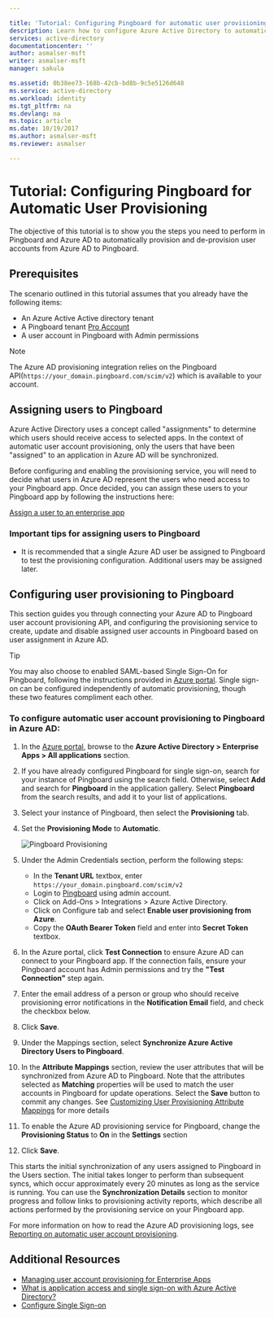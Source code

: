 ```yaml
---

title: 'Tutorial: Configuring Pingboard for automatic user provisioning with Azure Active Directory | Microsoft Docs'
description: Learn how to configure Azure Active Directory to automatically provision and de-provision user accounts to Pingboard.
services: active-directory
documentationcenter: ''
author: asmalser-msft
writer: asmalser-msft
manager: sakula

ms.assetid: 0b38ee73-168b-42cb-bd8b-9c5e5126d648
ms.service: active-directory
ms.workload: identity
ms.tgt_pltfrm: na
ms.devlang: na
ms.topic: article
ms.date: 10/19/2017
ms.author: asmalser-msft
ms.reviewer: asmalser

---
```


# Tutorial: Configuring Pingboard for Automatic User Provisioning

The objective of this tutorial is to show you the steps you need to perform in Pingboard and Azure AD to automatically provision and de-provision user accounts from Azure AD to Pingboard.

## Prerequisites

The scenario outlined in this tutorial assumes that you already have the following items:

*   An Azure Active Active directory tenant
*   A Pingboard tenant [Pro Account](https://pingboard.com/pricing) 
*   A user account in Pingboard with Admin permissions 

> [!NOTE] 
> The Azure AD provisioning integration relies on the Pingboard API(`https://your_domain.pingboard.com/scim/v2`) which is available to your account.

## Assigning users to Pingboard

Azure Active Directory uses a concept called "assignments" to determine which users should receive access to selected apps. In the context of automatic user account provisioning, only the users that have been "assigned" to an application in Azure AD will be synchronized. 

Before configuring and enabling the provisioning service, you will need to decide what users in Azure AD represent the users who need access to your Pingboard app. Once decided, you can assign these users to your Pingboard app by following the instructions here:

[Assign a user to an enterprise app](active-directory-coreapps-assign-user-azure-portal.md)

### Important tips for assigning users to Pingboard

*	It is recommended that a single Azure AD user be assigned to Pingboard to test the provisioning configuration. Additional users may be assigned later.

## Configuring user provisioning to Pingboard 

This section guides you through connecting your Azure AD to Pingboard user account provisioning API, and configuring the provisioning service to create, update and disable assigned user accounts in Pingboard based on user assignment in Azure AD.

> [!TIP]
> You may also choose to enabled SAML-based Single Sign-On for Pingboard, following the instructions provided in [Azure portal](https://portal.azure.com). Single sign-on can be configured independently of automatic provisioning, though these two features compliment each other.

### To configure automatic user account provisioning to Pingboard in Azure AD:

1)	In the [Azure portal](https://portal.azure.com), browse to the **Azure Active Directory > Enterprise Apps > All applications**  section.

2) If you have already configured Pingboard for single sign-on, search for your instance of Pingboard using the search field. Otherwise, select **Add** and search for **Pingboard** in the application gallery. Select **Pingboard** from the search results, and add it to your list of applications.

3)	Select your instance of Pingboard, then select the **Provisioning** tab.

4)	Set the **Provisioning Mode** to **Automatic**.

    ![Pingboard Provisioning](media/active-directory-saas-pingboard-provisioning-tutorial/pingboardazureprovisioning.png)
    
5) Under the Admin Credentials section, perform the following steps:
   
    * In the **Tenant URL** textbox, enter `https://your_domain.pingboard.com/scim/v2`
    * Login to [Pingboard](https://pingboard.com/) using admin account.
    * Click on Add-Ons > Integrations > Azure Active Directory.
    * Click on Configure tab and select **Enable user provisioning from Azure**.
    * Copy the **OAuth Bearer Token** field and enter into **Secret Token** textbox.

6) In the Azure portal, click **Test Connection** to ensure Azure AD can connect to your Pingboard app. If the connection fails, ensure your Pingboard account has Admin permissions and try the **"Test Connection"** step again.

7) Enter the email address of a person or group who should receive provisioning error notifications in the **Notification Email** field, and check the checkbox below.

8) Click **Save**. 

9) Under the Mappings section, select **Synchronize Azure Active Directory Users to Pingboard**.

10) In the **Attribute Mappings** section, review the user attributes that will be synchronized from Azure AD to Pingboard. Note that the attributes selected as **Matching** properties will be used to match the user accounts in Pingboard for update operations. Select the **Save** button to commit any changes. See [Customizing User Provisioning Attribute Mappings](active-directory-saas-customizing-attribute-mappings.md) for more details

11) To enable the Azure AD provisioning service for Pingboard, change the **Provisioning Status** to **On** in the **Settings** section

12) Click **Save**. 

This starts the initial synchronization of any users assigned to Pingboard in the Users section. The initial takes longer to perform than subsequent syncs, which occur approximately every 20 minutes as long as the service is running. You can use the **Synchronization Details** section to monitor progress and follow links to provisioning activity reports, which describe all actions performed by the provisioning service on your Pingboard app.

For more information on how to read the Azure AD provisioning logs, see [Reporting on automatic user account provisioning](https://docs.microsoft.com/en-us/azure/active-directory/active-directory-saas-provisioning-reporting).

## Additional Resources

* [Managing user account provisioning for Enterprise Apps](active-directory/active-directory-enterprise-apps-manage-provisioning.md)
* [What is application access and single sign-on with Azure Active Directory?](active-directory/active-directory-appssoaccess-whatis.md)
* [Configure Single Sign-on](active-directory/active-directory-saas-pingboard-tutorial.md)
